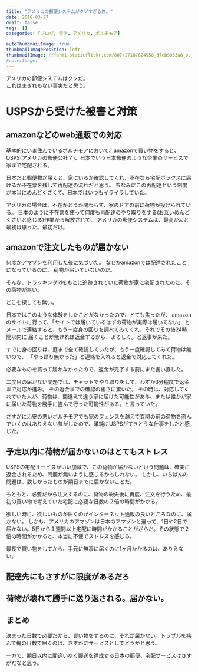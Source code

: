 ```yaml
---
title: "アメリカの郵便システムがクソすぎる件。"
date: 2018-03-27
draft: false
tags: []
categories: [ブログ, 留学, アメリカ, ボルチモア]

autoThumbnailImage: true
thumbnailImagePosition: left
thumbnailImage: //farm1.staticflickr.com/807/27187824958_37cb9033a8_o.jpg"
#coverImage: 
---
```


アメリカの郵便システムはクソだ。  
これはまぎれもない事実だと思う。  

# USPSから受けた被害と対策

## amazonなどのweb通販での対応

基本的にいま住んでいるボルチモアにおいて、amazonで買い物をすると、USPS(アメリカの郵便公社？)、日本でいう日本郵便のような企業のサービスで家まで宅配される。

日本だと郵便物が届くと、家にいるか確認してくれ、不在なら宅配ボックスに届けるか不在票を残して再配達の流れだと思う。
ちなみにこの再配達という制度が本当にめんどくさくて、日本ではいつもイライラしていた。


アメリカの場合は、不在かどうか関わらず、家のドアの前に荷物が投げられている。
日本のように不在票を使って何度も再配達のやり取りをする(お互いめんどくさいと感じる)作業から解放されて、
アメリカの郵便システムは、最高かよと最初は思った。最初だけ。


## amazonで注文したものが届かない

何度かアマゾンを利用した後に気づいた。
なぜかamazonでは配達されたことになっているのに、
荷物が届いていないのだ。

そんな、トラッキングidをもとに追跡されていた荷物が家に宅配されたのに、その荷物が無い。

どこを探しても無い。

日本ではこのような体験をしたことがなかったので、とても焦ったが、
amazonのサイトに行って、「サイトでは届いているはずの荷物が実際は届いてない」
とメールで連絡すると、もう一度身の回りを調べてみてくれ、それでその後24時間以内に
届くことが無ければ返金するから、よろしく。と返事が来た。

すでに身の回りは、庭まで全て確認していたが、もう一度確認してみて荷物は無いので、
「やっぱり無かった」と連絡を入れると返金で対応してくれた。

必要なものを買って届かなかったので、返金が完了する前にまた書い直した。

二度目の届かない問題では、チャットでやり取りをして、わずか3分程度で返金まで対応が進み。
その返金までの確認の緩さに驚いた。
その時は、対応してくれていた人が、荷物は、間違えて違う家に届けた可能性がある、または誰かが家に届いた荷物を勝手に盗んで行った可能性がある。と言っていた。

さすがに治安の悪いボルチモアでも家のフェンスを越えて玄関の前の荷物を盗んでいくのはありえない気がしたので、単純にUSPSがてきとうな仕事をしたと感じた。


## 予定以内に荷物が届かないのはとてもストレス

USPSの宅配サービスがいい加減で、この荷物が届かないという問題は、確実に返金されるため、問題が無いように感じるかもしれない。
しかし、いちばんの問題は、欲しかったものが期日までに届かないことだ。

もともと、必要だから注文するのに、荷物の紛失後に再度、注文を行うため、最初の買い物で考えていた宅配に必要な日数の２倍の時間がかかる。

欲しい時に、欲しいものが届くのがインターネット通販の良いところなのに、届かない。
しかも、アメリカのアマゾンは日本のアマゾンと違って、1日や2日で届かない。5日から１週間以上宅配に時間がかかることがざらだ。その状態で２倍の時間がかかると、本当に不便でストレスを感じる。

最長で買い物をしてから、手元に無事に届くのに1ヶ月かかるのは、ありえない。

## 配達先にもさすがに限度があるだろ

## 荷物が壊れて勝手に送り返される。届かない。

## まとめ

決まった日数で必要だから、買い物をするのに、それが届かない。トラブルを挟んで梅の日数で届くのは、さすがにサービスとしてどうかと思う。

一方で、期日以内に間違いなく郵送を達成する日本の郵便、宅配サービスはさすがだなと思う。


